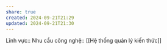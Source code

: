 ```yaml
---
share: true
created: 2024-09-21T21:29
updated: 2024-09-21T21:30
---
```

Lĩnh vực:: 
Nhu cầu công nghệ:: [[Hệ thống quản lý kiến thức]]
